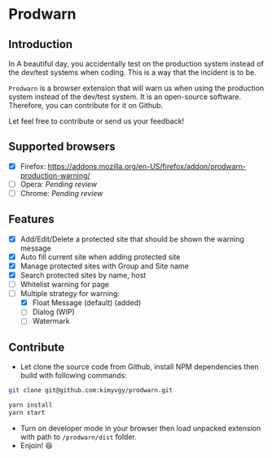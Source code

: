 # Prodwarn

## Introduction

In A beautiful day, you accidentally test on the production system instead of the dev/test systems when coding. This is a way that the incident is to be.

`Prodwarn` is a browser extension that will warn us when using the production system instead of the dev/test system. It is an open-source software. Therefore, you can contribute for it on Github.

Let feel free to contribute or send us your feedback!

## Supported browsers

- [x] Firefox: https://addons.mozilla.org/en-US/firefox/addon/prodwarn-production-warning/
- [ ] Opera: *Pending review*
- [ ] Chrome: *Pending review*

## Features

- [x] Add/Edit/Delete a protected site that should be shown the warning message
- [x] Auto fill current site when adding protected site
- [x] Manage protected sites with Group and Site name
- [x] Search protected sites by name, host
- [ ] Whitelist warning for page
- [ ] Multiple strategy for warning:
  - [x] Float Message (default) (added)
  - [ ] Dialog (WIP)
  - [ ] Watermark

## Contribute

- Let clone the source code from Github, install NPM dependencies then build with following commands:

```bash
git clone git@github.com:kimyvgy/prodwarn.git

yarn install
yarn start
```

- Turn on developer mode in your browser then load unpacked extension with path to `/prodwarn/dist` folder.
- Enjoin! :laughing:
